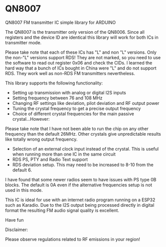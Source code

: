 # QN8007

QN8007 FM transmitter IC simple library for ARDUINO

The QN8007 is the transmitter only version of the QN8006. Since all registers and the device ID are identical this library will work for both ICs in transmitter mode.

Please take note that each of these ICs has "L" and non "L" versions. Only the non-"L" versions support RDS!
They are not marked, so you need to use the software to read out register 0x06 and check the CIDs. I learned the hard way that a bunch of ICs bought in China were "L" and do not support RDS. They work well as non-RDS FM transmitters nevertheless.

This library supports the following functionality:

- Setting up transmission with analog or digital I2S inputs
- Setting  frequency between 76 and 108 MHz
- Changing RF settings like deviation, pilot deviation and RF output power
- Tuning the crystal frequency to get a precise output frequency
- Choice of different crystal frequencies for the main passive crystal...However:

Please take note that I have not been able to run the chip on any other frequency than the default 26MHz. Other crystals give unpredictable results like totally wrong output frequency.

- Selection of an external clock input instead of the crystal. This is useful when running more than one IC in the same circuit
- RDS PS, PTY and Radio Text support
- RDS deviation setup. This may need to be increased to 8-10 from the default 6.

I have found that some newer radios seem to have issues with PS type 0B blocks. The default is 0A even if the alternative frequencies setup is not used in this mode.

This IC is ideal for use with an internet radio program running on a ESP32 such as Karadio. Due to the I2S output being processed directly in digital format the resulting FM audio signal quality is excellent.

Have fun

Disclaimer:

Please observe regulations related to RF emissions in your region!

